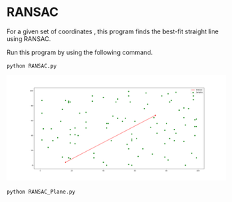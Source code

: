 # RANSAC
For a given set of coordinates , this program finds the best-fit straight line using RANSAC.

Run this program by using the following command. 

```
python RANSAC.py 

``` 
![image](https://github.com/shivakumar-tekumatla/RANSAC/blob/main/output.png)

```
python RANSAC_Plane.py
```
